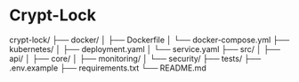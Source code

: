 # Crypt-Lock
crypt-lock/
├── docker/
│   ├── Dockerfile
│   └── docker-compose.yml
├── kubernetes/
│   ├── deployment.yaml
│   └── service.yaml
├── src/
│   ├── api/
│   ├── core/
│   ├── monitoring/
│   └── security/
├── tests/
├── .env.example
├── requirements.txt
└── README.md
